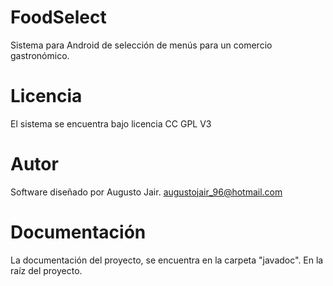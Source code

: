 FoodSelect
==========

Sistema para Android de selección de menús para un comercio gastronómico.

Licencia
========

El sistema se encuentra bajo licencia CC GPL V3

Autor
=====

Software diseñado por Augusto Jair.
augustojair_96@hotmail.com

Documentación
=============

La documentación del proyecto, se encuentra en la carpeta "javadoc". En la raíz del proyecto.
